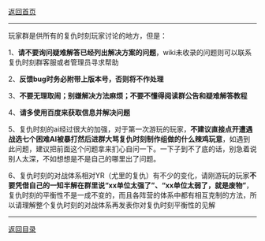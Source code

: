[返回首页](/index.md)
***
玩家群是供所有的复仇时刻玩家讨论的地方，但是：

1、**请不要询问疑难解答已经列出解决方案的问题**，wiki未收录的问题则可以联系复仇时刻群客服或者管理员寻求帮助

2、**反馈bug时务必附带上版本号，否则将不作处理**

3、**不要无理取闹；别嫌解决方法麻烦；不要不懂得阅读群公告和疑难解答教程**

4、**请多使用百度来获取信息并解决问题**

5、复仇时刻的ai经过很大的加强，对于第一次游玩的玩家，**不建议直接点开遭遇战选七个困难AI被暴打然后进群大骂复仇时刻制作组做的什么辣鸡玩意**，如遇到此问题，建议把前面这个问题拿来扪心自问一下。一下子到不了底的话，别急着说别人太深，不如想想是不是自己的哪里出了问题。

6、复仇时刻的对战体系相对YR（尤里的复仇）有不少的变化，请刚游玩的玩家**不要凭借自己的一知半解在群里说“xx单位太强了”、“xx单位太弱了，就是废物”**，复仇时刻的平衡性不是一成不变的，而且各阵营的体系中都有相互克制的方法，所以请理解整个复仇时刻的对战体系再发表你对复仇时刻平衡性的见解





***
[返回目录](/QuestionNAnswer/index.md#no-anwser)
